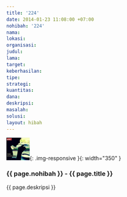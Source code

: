 ```yaml
---
title: '224'
date: 2014-01-23 11:08:00 +07:00
nohibah: '224'
nama:
lokasi:
organisasi:
judul:
lama:
target:
keberhasilan:
tipe:
strategi:
kuantitas:
dana:
deskripsi:
masalah:
solusi:
layout: hibah
---
```


![224](/static/img/hibahcms/224.png){: .img-responsive }{: width="350" }

### {{ page.nohibah }} - {{ page.title }}

{{ page.deskripsi }}
